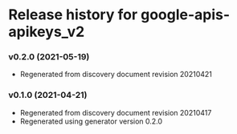 # Release history for google-apis-apikeys_v2

### v0.2.0 (2021-05-19)

* Regenerated from discovery document revision 20210421

### v0.1.0 (2021-04-21)

* Regenerated from discovery document revision 20210417
* Regenerated using generator version 0.2.0

